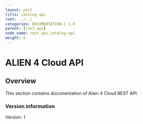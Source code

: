 ```yaml
---
layout: post
title: catalog-api
root: ../../
categories: DOCUMENTATION-1.1.0
parent: [rest_api]
node_name: rest_api_catalog-api
weight: 6
---
```


# ALIEN 4 Cloud API

## Overview
This section contains documentation of Alien 4 Cloud REST API.

### Version information
Version: 1

